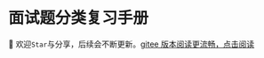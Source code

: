 # 面试题分类复习手册

🚀 欢迎`Star`与分享，后续会不断更新。[gitee 版本阅读更流畅，点击阅读](https://gitee.com/ylyubook/interview-success)
